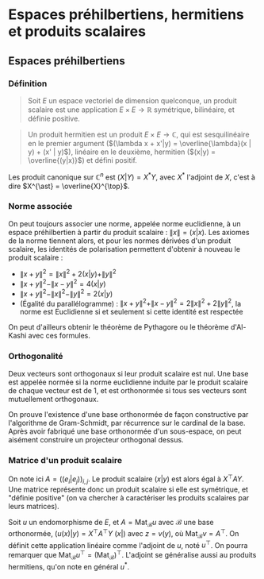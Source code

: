 # Espaces préhilbertiens, hermitiens et produits scalaires
## Espaces préhilbertiens
### Définition
> Soit $E$ un espace vectoriel de dimension quelconque, un produit scalaire est
> une application $E \times E \to \mathbb{R}$ symétrique, bilinéaire, et définie
> positive.

> Un produit hermitien est un produit $E \times E \to \mathbb{C}$, qui est
> sesquilinéaire en le premier argument ($(\lambda x + x'|y) = \overline{\lambda}(x | y) + (x' | y)$),
> linéaire en le deuxième, hermitien ($(x|y) = \overline{(y|x)}$) et défini
> positif.

Les produit canonique sur $\mathbb{C}^n$ est $(X|Y) = X^{\ast} Y$, avec $X^{\ast}$
l'adjoint de $X$, c'est à dire $X^{\ast} = \overline{X}^{\top}$.

### Norme associée
On peut toujours associer une norme, appelée norme euclidienne, à un espace
préhilbertien à partir du produit scalaire : $\|x\| = (x|x)$. Les axiomes de la
norme tiennent alors, et pour les normes dérivées d'un produit scalaire, les
identités de polarisation permettent d'obtenir à nouveau le produit scalaire :
- $\| x + y \|^2 = \| x \|^2 + 2 (x|y) + \| y \|^2$
- $\| x + y \|^2 - \| x - y \|^2 = 4 (x|y)$
- $\| x + y \|^2 - \| x \|^2 - \| y \|^2 = 2 (x|y)$
- (Égalité du parallélogramme) : $\| x + y \|^2 + \| x - y \|^2 = 2 \| x \|^2 + 2 \| y \|^2$,
  la norme est Euclidienne si et seulement si cette identité est respectée

On peut d'ailleurs obtenir le théorème de Pythagore ou le théorème d'Al-Kashi
avec ces formules.

### Orthogonalité
Deux vecteurs sont orthogonaux si leur produit scalaire est nul. Une base est
appelée normée si la norme euclidienne induite par le produit scalaire de chaque
vecteur est de $1$, et est orthonormée si tous ses vecteurs sont mutuellement
orthogonaux.

On prouve l'existence d'une base orthonormée de façon constructive par
l'algorithme de Gram-Schmidt, par récurrence sur le cardinal de la base.
Après avoir fabriqué une base orthonormée d'un sous-espace, on peut aisément
construire un projecteur orthogonal dessus.

### Matrice d'un produit scalaire
On note ici $A = ((e_i | e_j))_{i,j}$. Le produit scalaire $(x | y)$
est alors égal à $X^{\top} A Y$. Une matrice représente donc un produit scalaire
si elle est symétrique, et "définie positive" (on va chercher à caractériser les
produits scalaires par leurs matrices).

Soit $u$ un endomorphisme de $E$, et $A = \text{Mat}_\mathcal{B} u$ avec
$\mathcal{B}$ une base orthonormée, $(u(x) | y) = X^{\top} A^{\top} Y$
$(x | )$ avec $z = v(y)$, où $\text{Mat}_\mathcal{B} v = A^{\top}$.
On définit cette application linéaire comme l'adjoint de $u$, noté $u^{\top}$.
On pourra remarquer que $\text{Mat}_\mathcal{B} u^{\top} = (\text{Mat}_\mathcal{B})^{\top}$.
L'adjoint se généralise aussi au produits hermitiens, qu'on note en général
$u^{\ast}$.
